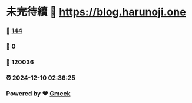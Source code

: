 # 未完待續 :link: https://blog.harunoji.one 
### :page_facing_up: [144](https://blog.harunoji.one/tag.html) 
### :speech_balloon: 0 
### :hibiscus: 120036 
### :alarm_clock: 2024-12-10 02:36:25 
### Powered by :heart: [Gmeek](https://github.com/Meekdai/Gmeek)
